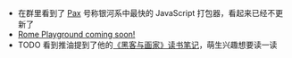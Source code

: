 - 在群里看到了 [Pax](https://github.com/Volland/pax) 号称银河系中最快的 JavaScript 打包器，看起来已经不更新了
- [Rome Playground coming soon!](https://twitter.com/sebmck/status/1591150960503816192)
- TODO 看到推油提到了他的[《黑客与画家》读书笔记](https://tw93.fun/2018-07-08/hacker.html)，萌生兴趣想要读一读